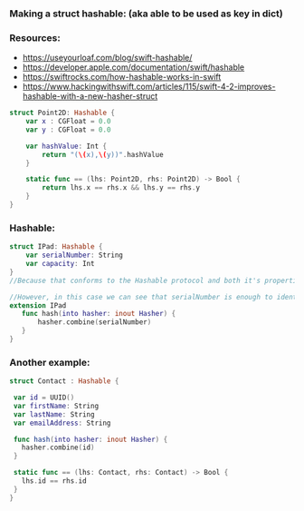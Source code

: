 ### Making a struct hashable: (aka able to be used as key in dict)

### Resources:
- https://useyourloaf.com/blog/swift-hashable/
- https://developer.apple.com/documentation/swift/hashable
- https://swiftrocks.com/how-hashable-works-in-swift
- https://www.hackingwithswift.com/articles/115/swift-4-2-improves-hashable-with-a-new-hasher-struct

```swift
struct Point2D: Hashable {
    var x : CGFloat = 0.0
    var y : CGFloat = 0.0

    var hashValue: Int {
        return "(\(x),\(y))".hashValue
    }

    static func == (lhs: Point2D, rhs: Point2D) -> Bool {
        return lhs.x == rhs.x && lhs.y == rhs.y
    }
}
```

### Hashable:
```swift
struct IPad: Hashable {
    var serialNumber: String
    var capacity: Int
}
//Because that conforms to the Hashable protocol and both it's properties also conform to the Hashable protocol, Swift will generate a hash(into:) method automatically.

//However, in this case we can see that serialNumber is enough to identify each iPad uniquely so hashing capacity isn’t needed. So, we can write our own implementation of hash(into:) that hashes just that one property:
extension IPad
   func hash(into hasher: inout Hasher) {
       hasher.combine(serialNumber)
   }
}
```

### Another example:
```swift
struct Contact : Hashable {

 var id = UUID()
 var firstName: String
 var lastName: String
 var emailAddress: String

 func hash(into hasher: inout Hasher) {
   hasher.combine(id)
 }

 static func == (lhs: Contact, rhs: Contact) -> Bool {
   lhs.id == rhs.id
 }
}
```
